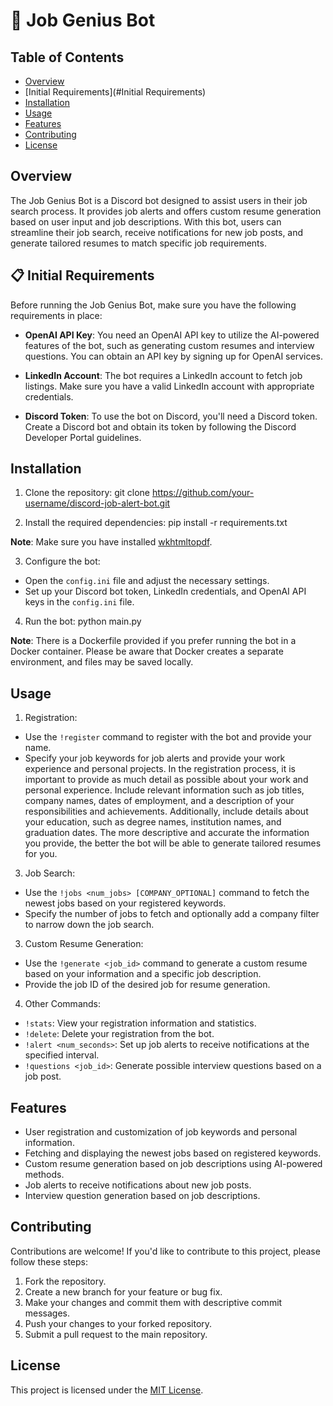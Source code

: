 # 🤖 Job Genius Bot

## Table of Contents

- [Overview](#overview)
- [Initial Requirements](#Initial Requirements)
- [Installation](#installation)
- [Usage](#usage)
- [Features](#features)
- [Contributing](#contributing)
- [License](#license)

## Overview

The Job Genius Bot is a Discord bot designed to assist users in their job search process. It provides job alerts and offers custom resume generation based on user input and job descriptions. With this bot, users can streamline their job search, receive notifications for new job posts, and generate tailored resumes to match specific job requirements.

## 📋 Initial Requirements
Before running the Job Genius Bot, make sure you have the following requirements in place:

- **OpenAI API Key**: You need an OpenAI API key to utilize the AI-powered features of the bot, such as generating custom resumes and interview questions. You can obtain an API key by signing up for OpenAI services.

- **LinkedIn Account**: The bot requires a LinkedIn account to fetch job listings. Make sure you have a valid LinkedIn account with appropriate credentials.

- **Discord Token**: To use the bot on Discord, you'll need a Discord token. Create a Discord bot and obtain its token by following the Discord Developer Portal guidelines.

## Installation

1. Clone the repository:
git clone https://github.com/your-username/discord-job-alert-bot.git


2. Install the required dependencies:
pip install -r requirements.txt

**Note**: Make sure you have installed [wkhtmltopdf](https://wkhtmltopdf.org/).

3. Configure the bot:
- Open the `config.ini` file and adjust the necessary settings.
- Set up your Discord bot token, LinkedIn credentials, and OpenAI API keys in the `config.ini` file.

4. Run the bot:
python main.py

**Note**: There is a Dockerfile provided if you prefer running the bot in a Docker container. Please be aware that Docker creates a separate environment, and files may be saved locally.


## Usage

1. Registration:
- Use the `!register` command to register with the bot and provide your name.
- Specify your job keywords for job alerts and provide your work experience and personal projects.
In the registration process, it is important to provide as much detail as possible about your work and personal experience. Include relevant information such as job titles, company names, dates of employment, and a description of your responsibilities and achievements. Additionally, include details about your education, such as degree names, institution names, and graduation dates. The more descriptive and accurate the information you provide, the better the bot will be able to generate tailored resumes for you.

3. Job Search:
- Use the `!jobs <num_jobs> [COMPANY_OPTIONAL]` command to fetch the newest jobs based on your registered keywords.
- Specify the number of jobs to fetch and optionally add a company filter to narrow down the job search.

3. Custom Resume Generation:
- Use the `!generate <job_id>` command to generate a custom resume based on your information and a specific job description.
- Provide the job ID of the desired job for resume generation.

4. Other Commands:
- `!stats`: View your registration information and statistics.
- `!delete`: Delete your registration from the bot.
- `!alert <num_seconds>`: Set up job alerts to receive notifications at the specified interval.
- `!questions <job_id>`: Generate possible interview questions based on a job post.

## Features

- User registration and customization of job keywords and personal information.
- Fetching and displaying the newest jobs based on registered keywords.
- Custom resume generation based on job descriptions using AI-powered methods.
- Job alerts to receive notifications about new job posts.
- Interview question generation based on job descriptions.

## Contributing

Contributions are welcome! If you'd like to contribute to this project, please follow these steps:

1. Fork the repository.
2. Create a new branch for your feature or bug fix.
3. Make your changes and commit them with descriptive commit messages.
4. Push your changes to your forked repository.
5. Submit a pull request to the main repository.

## License

This project is licensed under the [MIT License](LICENSE).